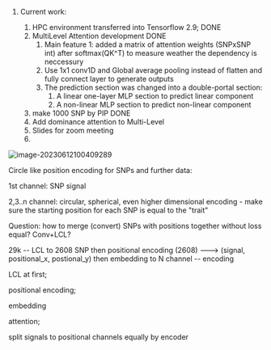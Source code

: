 1. Current work:

   1. HPC environment transferred into Tensorflow 2.9; DONE
   2. MultiLevel Attention development DONE
      1. Main feature 1: added a matrix of attention weights (SNPxSNP int) after softmax(QK^T) to measure weather the dependency is neccessury
      2. Use 1x1 conv1D and Global average pooling instead of flatten and fully connect layer to generate outputs
      3. The prediction section was changed into a double-portal section:
         1.  A linear one-layer MLP section to predict linear component 
         2.  A non-linear MLP section to predict non-linear component 
   3. make 1000 SNP by PIP DONE
   4. Add dominance attention to Multi-Level
   5. Slides for zoom meeting
   6. 

![image-20230612100409289](C:\Users\70651\AppData\Roaming\Typora\typora-user-images\image-20230612100409289.png)

Circle like position encoding for SNPs and further data:

1st channel: SNP signal

2,3..n channel: circular, spherical, even higher dimensional encoding - make sure the starting position for each SNP is equal to the "trait"

Question: how to merge (convert) SNPs with positions together without loss equal? Conv+LCL?

29k -- LCL to 2608 SNP then positional encoding (2608) ---> (signal, positional_x, postional_y) then embedding to N channel -- encoding

LCL at first;

positional encoding;

embedding

attention;

split signals to positional channels equally by encoder 









